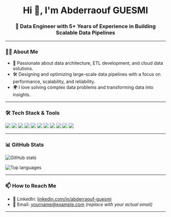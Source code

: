 <h1 align="center">Hi 👋, I'm Abderraouf GUESMI</h1>
<h3 align="center">🚀 Data Engineer with 5+ Years of Experience in Building Scalable Data Pipelines</h3>

---

### 🧑‍💻 About Me

- 🧠 Passionate about data architecture, ETL development, and cloud data solutions.  
- 🛠️ Designing and optimizing large-scale data pipelines with a focus on performance, scalability, and reliability.  
- 🌍 I love solving complex data problems and transforming data into insights.

---

### 🛠️ Tech Stack & Tools

<p align="left">
  <img src="https://img.shields.io/badge/Python-3776AB?style=for-the-badge&logo=python&logoColor=white" />
  <img src="https://img.shields.io/badge/SQL-025E8C?style=for-the-badge&logo=postgresql&logoColor=white" />
  <img src="https://img.shields.io/badge/Airflow-017CEE?style=for-the-badge&logo=apache-airflow&logoColor=white" />
  <img src="https://img.shields.io/badge/Spark-FDEE21?style=for-the-badge&logo=apache-spark&logoColor=black" />
  <img src="https://img.shields.io/badge/DBT-FF694B?style=for-the-badge&logo=dbt&logoColor=white" />
  <img src="https://img.shields.io/badge/Apache%20Kafka-231F20?style=for-the-badge&logo=apache-kafka&logoColor=white" />
  <img src="https://img.shields.io/badge/Google%20Cloud-4285F4?style=for-the-badge&logo=google-cloud&logoColor=white" />
  <img src="https://img.shields.io/badge/AWS-232F3E?style=for-the-badge&logo=amazon-aws&logoColor=white" />
  <img src="https://img.shields.io/badge/Docker-2496ED?style=for-the-badge&logo=docker&logoColor=white" />
  <img src="https://img.shields.io/badge/Linux-FCC624?style=for-the-badge&logo=linux&logoColor=black" />
  <img src="https://img.shields.io/badge/Git-F05032?style=for-the-badge&logo=git&logoColor=white" />
</p>

---

### 📊 GitHub Stats

<p align="left">
  <img src="https://github-readme-stats.vercel.app/api?username=abderraouf-guesmi&show_icons=true&theme=radical" alt="GitHub stats" />
</p>

<p align="left">
  <img src="https://github-readme-stats.vercel.app/api/top-langs/?username=abderraouf-guesmi&layout=compact&theme=radical" alt="Top languages" />
</p>

---

### 📫 How to Reach Me

- 💼 LinkedIn: [linkedin.com/in/abderraouf-guesmi](https://linkedin.com/in/abderraouf-guesmi)
- 📧 Email: yourname@example.com *(replace with your actual email)*

---

